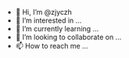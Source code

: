 - 👋 Hi, I’m @zjyczh
- 👀 I’m interested in ...
- 🌱 I’m currently learning ...
- 💞️ I’m looking to collaborate on ...
- 📫 How to reach me ...

<!---
zjyczh/zjyczh is a ✨ special ✨ repository because its `README.md` (this file) appears on your GitHub profile.
You can click the Preview link to take a look at your changes.
--->
